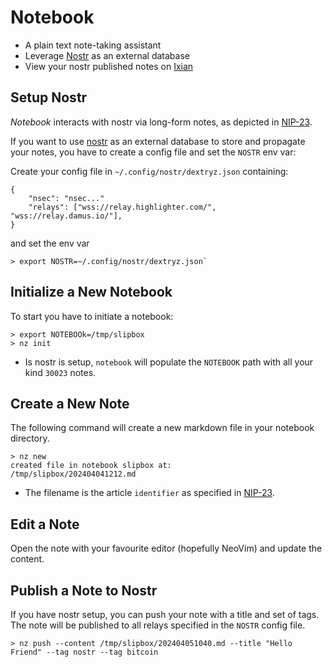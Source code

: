 # Notebook

- A plain text note-taking assistant
- Leverage [Nostr](www.nostr.com) as an external database
- View your nostr published notes on [Ixian](https://ixian.me)

## Setup Nostr

*Notebook* interacts with nostr via long-form notes, as depicted in [NIP-23](https://github.com/nostr-protocol/nips/blob/master/23.md).

If you want to use [nostr](www.nostr.com) as an external database to store and propagate your notes, you have to create a config file and set the `NOSTR` env var:

Create your config file in `~/.config/nostr/dextryz.json` containing:

```
{
    "nsec": "nsec..."
    "relays": ["wss://relay.highlighter.com/", "wss://relay.damus.io/"],
}
```

and set the env var

```shell
> export NOSTR=~/.config/nostr/dextryz.json`
```

## Initialize a New Notebook

To start you have to initiate a notebook:

```shell
> export NOTEBOOk=/tmp/slipbox
> nz init
```

- Is nostr is setup, `notebook` will populate the `NOTEBOOK` path with all your kind `30023` notes.

## Create a New Note

The following command will create a new markdown file in your notebook directory.

```shell
> nz new
created file in notebook slipbox at:
/tmp/slipbox/202404041212.md
```

- The filename is the article `identifier` as specified in [NIP-23](https://github.com/nostr-protocol/nips/blob/master/23.md).

## Edit a Note

Open the note with your favourite editor (hopefully NeoVim) and update the content.

## Publish a Note to Nostr

If you have nostr setup, you can push your note with a title and set of tags. The note will be published to all relays specified in the `NOSTR` config file.

```shell
> nz push --content /tmp/slipbox/202404051040.md --title "Hello Friend" --tag nostr --tag bitcoin
```

